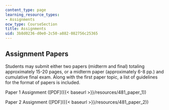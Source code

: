 ```yaml
---
content_type: page
learning_resource_types:
- Assignments
ocw_type: CourseSection
title: Assignments
uid: 3b8d0236-d0e0-2c50-a882-082756c25365
---
```


Assignment Papers
-----------------

Students may submit either two papers (midterm and final) totaling approximately 15-20 pages, or a midterm paper (approximately 6-8 pp.) and cumulative final exam. Along with the first paper topic, a list of guidelines for the format of papers is included.

Paper 1 Assignment ([PDF]({{< baseurl >}}/resources/481_paper_1))

Paper 2 Assignment ([PDF]({{< baseurl >}}/resources/481_paper_2))